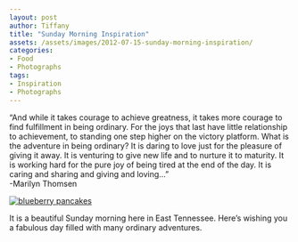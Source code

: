 ```yaml
---
layout: post
author: Tiffany
title: "Sunday Morning Inspiration"
assets: /assets/images/2012-07-15-sunday-morning-inspiration/
categories: 
- Food
- Photographs
tags: 
- Inspiration
- Photographs
---
```


“And while it takes courage to achieve greatness, it takes more courage to find fulfillment in being ordinary. For the joys that last have little relationship to achievement, to standing one step higher on the victory platform. What is the adventure in being ordinary? It is daring to love just for the pleasure of giving it away. It is venturing to give new life and to nurture it to maturity. It is working hard for the pure joy of being tired at the end of the day. It is caring and sharing and giving and loving…”  
-Marilyn Thomsen

[![blueberry pancakes](jekyll_uploads/2012/07/blueberrypancakes-575x382.jpg "blueberrypancakes")](http://www.sweetpeonies.com/2012/07/sunday-morning-inspiration/blueberrypancakes/)

It is a beautiful Sunday morning here in East Tennessee. Here’s wishing you a fabulous day filled with many ordinary adventures.